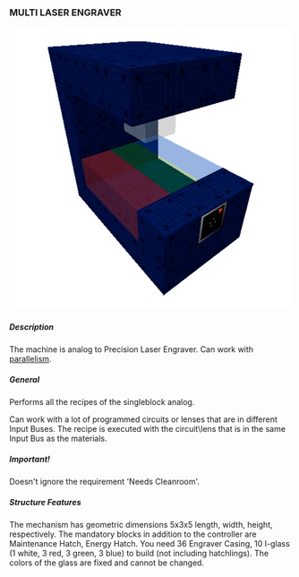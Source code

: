 ### MULTI LASER ENGRAVER

![LOGO](media/gregtech/ParLaser.png)

##### Description

The machine is analog to Precision Laser Engraver. Can work with [parallelism](#/mechanics#parallelism).

##### General

Performs all the recipes of the singleblock analog.

Can work with a lot of programmed circuits or lenses that are in different Input Buses. The recipe is executed with the circuit\lens that is in the same Input Bus as the materials.

##### Important!

Doesn't ignore the requirement 'Needs Cleanroom'.

##### Structure Features

The mechanism has geometric dimensions 5x3x5 length, width, height, respectively. The mandatory blocks in addition to the controller are Maintenance Hatch, Energy Hatch. You need 36 Engraver Casing, 10 I-glass (1 white, 3 red, 3 green, 3 blue) to build (not including hatchlings). The colors of the glass are fixed and cannot be changed.
